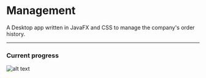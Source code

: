 # Management
A Desktop app written in JavaFX and CSS to manage the company's order history.

---

### Current progress
![alt text](https://imgur.com/BVFWBzR.png)
